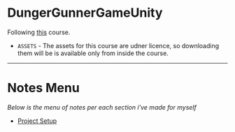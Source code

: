 # DungerGunnerGameUnity

Following [this](https://www.udemy.com/course/unity-2d-dungeon-gunner-roguelike-development-course/) course.

- `ASSETS` - The assets for this course are udner licence, so downloading them will be is available only from inside the course.

---
# Notes Menu
*Below is the menu of notes per each section i've made for myself*

- [Project Setup](./tutorial_notes/1.Project%20Setup.md)